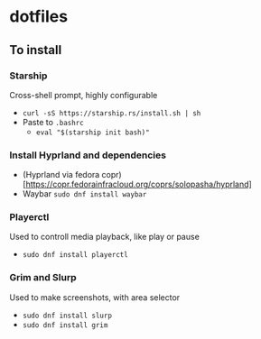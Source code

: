 # dotfiles

## To install

### Starship
Cross-shell prompt, highly configurable
 - ``curl -sS https://starship.rs/install.sh | sh``
 - Paste to `.bashrc` 
    - ``eval "$(starship init bash)"``

### Install Hyprland and dependencies
 - (Hyprland via fedora copr)[https://copr.fedorainfracloud.org/coprs/solopasha/hyprland]
 - Waybar ``sudo dnf install waybar``

### Playerctl
Used to controll media playback, like play or pause
 - ``sudo dnf install playerctl``

### Grim and Slurp
Used to make screenshots, with area selector
 - ``sudo dnf install slurp``
 - ``sudo dnf install grim``
